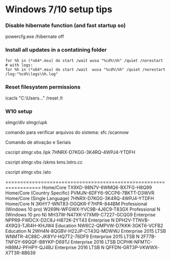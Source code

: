 # Windows 7/10 setup tips

### Disable hibernate function (and fast startup so)

powercfg.exe /hibernate off

### Install all updates in a contatining folder

```
for %h in (*x64*.msu) do start /wait wusa "%cd%\%h" /quiet /norestart
# with logs:
for %h in (*x64*.msu) do start /wait  wusa "%cd%\%h" /quiet /norestart /log:"%cd%\logs\%h.log"
```


### Reset filesystem permissions
icacls "C:\Users\..." /reset /t


### W10 setup
slmgr/dlv
slmgr/upk


comando para verificar arquivos do sistema: sfc /scannow

Comando de ativação e Seriais


cscript slmgr.vbs /ipk 7HNRX-D7KGG-3K4RQ-4WPJ4-YTDFH

cscript slmgr.vbs /skms kms.lotro.cc

cscript slmgr.vbs /ato

==================================================================
Home/Core                            TX9XD-98N7V-6WMQ6-BX7FG-H8Q99
Home/Core (Country Specific)         PVMJN-6DFY6-9CCP6-7BKTT-D3WVR
Home/Core (Single Language)          7HNRX-D7KGG-3K4RQ-4WPJ4-YTDFH
Home/Core N                          3KHY7-WNT83-DGQKR-F7HPR-844BM
Professional       (Windows 10 pro)                  W269N-WFGWX-YVC9B-4J6C9-T83GX
Professional N     (Windows 10 pro N)                  MH37W-N47XK-V7XM9-C7227-GCQG9
Enterprise                           NPPR9-FWDCX-D2C8J-H872K-2YT43
Enterprise N                         DPH2V-TTNVB-4X9Q3-TJR4H-KHJW4
Education                            NW6C2-QMPVW-D7KKK-3GKT6-VCFB2
Education N                          2WH4N-8QGBV-H22JP-CT43Q-MDWWJ
Enterprise 2015 LTSB                 WNMTR-4C88C-JK8YV-HQ7T2-76DF9
Enterprise 2015 LTSB N               2F77B-TNFGY-69QQF-B8YKP-D69TJ
Enterprise 2016 LTSB                 DCPHK-NFMTC-H88MJ-PFHPY-QJ4BJ
Enterprise 2016 LTSB N               QFFDN-GRT3P-VKWWX-X7T3R-8B639

